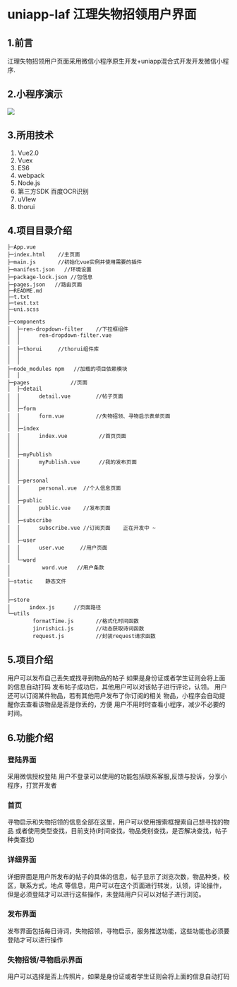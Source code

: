 # uniapp-laf 江理失物招领用户界面

## 1.前言

  江理失物招领用户页面采用微信小程序原生开发+uniapp混合式开发开发微信小程序.

## 2.小程序演示

  ![](README_files/1.jpg)

## 3.所用技术 

1. Vue2.0
2. Vuex
3. ES6
4. webpack
5. Node.js
6. 第三方SDK 百度OCR识别
7. uVIew
8. thorui

## 4.项目目录介绍

~~~
├─App.vue  
├─index.html	//主页面
├─main.js		//初始化vue实例并使用需要的插件
├─manifest.json	  //环境设置
├─package-lock.json	//包信息
├─pages.json   //路由页面
├─README.md	
├─t.txt
├─test.txt
├─uni.scss 
│      
├─components
│  ├─ren-dropdown-filter    //下拉框组件
│  │      ren-dropdown-filter.vue
│  │      
│  ├─thorui 	//thorui组件库
│  │          
│  │                  
├─node_modules npm   //加载的项目依赖模块
│  │                 
├─pages 			//页面
│  ├─detail
│  │      detail.vue 		//帖子页面
│  │      
│  ├─form
│  │      form.vue			//失物招领、寻物启示表单页面
│  │      
│  ├─index
│  │      index.vue			 //首页页面
│  │      
│  │      
│  ├─myPublish
│  │      myPublish.vue 	 //我的发布页面
│  │    
│  │      
│  ├─personal
│  │      personal.vue	//个人信息页面
│  │      
│  ├─public
│  │      public.vue	//发布页面
│  │      
│  ├─subscribe
│  │      subscribe.vue //订阅页面    正在开发中 ~
│  │      
│  ├─user
│  │      user.vue 	   //用户页面
│  │      	
│  └─word
│          word.vue   //用户条款
│          
├─static	静态文件
│  
│          
├─store
│      index.js      //页面路径           
└─utils		
        formatTime.js		//格式化时间函数
        jinrishici.js		//动态获取诗词函数
        request.js			//封装request请求函数
~~~

## 5.项目介绍

   用户可以发布自己丢失或找寻到物品的帖子
   如果是身份证或者学生证则会将上面的信息自动打码
   发布帖子成功后，其他用户可以对该帖子进行评论，认领。
   用户还可以订阅某件物品，若有其他用户发布了你订阅的相关
   物品，小程序会自动提醒你去查看该物品是否是你丢的，方便
   用户不用时时查看小程序，减少不必要的时间。

## 6.功能介绍  

 ### 登陆界面

 采用微信授权登陆
 用户不登录可以使用的功能包括联系客服,反馈与投诉，分享小程序，打赏开发者

 ### 首页

 寻物启示和失物招领的信息全部在这里，用户可以使用搜索框搜索自己想寻找的物品
 或者使用类型查找，目前支持(时间查找，物品类别查找，是否解决查找，帖子种类查找)

 ### 详细界面

 详细界面是用户所发布的帖子的具体的信息，帖子显示了浏览次数，物品种类，校区，联系方式，地点
 等信息，用户可以在这个页面进行转发，认领，评论操作，但是必须登陆才可以进行这些操作，未登陆用户只可以对帖子进行浏览。

 ### 发布界面

 发布界面包括每日诗词，失物招领，寻物启示，服务推送功能，这些功能也必须要登陆才可以进行操作

 ### 失物招领/寻物启示界面

 用户可以选择是否上传照片，如果是身份证或者学生证则会将上面的信息自动打码
 ### 